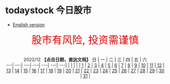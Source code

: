 # todaystock 今日股市

* [English version](./README_EN.md)

<center>
<font color="#dd0000" size="6">股市有风险, 投资需谨慎</font><br />
<br />

2022/12 **【点击日期，直达文档】**
日 | 一 | 二  | 三 | 四 | 五 | 六  
---| ---| ---| ---| ---| ---| ---|
  |  |  |  |  | [1](./stocktime/2022/12/1) | [2](./stocktime/2022/12/2) | [3](./stocktime/2022/12/3) |
 [4](./stocktime/2022/12/4) | [5](./stocktime/2022/12/5) | [6](./stocktime/2022/12/6) | [7](./stocktime/2022/12/7) | [8](./stocktime/2022/12/8) | [9](./stocktime/2022/12/9) | [10](./stocktime/2022/12/10) |
 [11](./stocktime/2022/12/11) | [12](./stocktime/2022/12/12) | [13](./stocktime/2022/12/13) | [14](./stocktime/2022/12/14) | [15](./stocktime/2022/12/15) | [16](./stocktime/2022/12/16) | [17](./stocktime/2022/12/17) |
 [18](./stocktime/2022/12/18) | [19](./stocktime/2022/12/19) | [20](./stocktime/2022/12/20) | [21](./stocktime/2022/12/21) | [22](./stocktime/2022/12/22) | [23](./stocktime/2022/12/23) | [24](./stocktime/2022/12/24) |
 [25](./stocktime/2022/12/25) | [26](./stocktime/2022/12/26) | [27](./stocktime/2022/12/27) | [28](./stocktime/2022/12/28) | [29](./stocktime/2022/12/29) | [30](./stocktime/2022/12/30) | [31](./stocktime/2022/12/31) |

</center>

